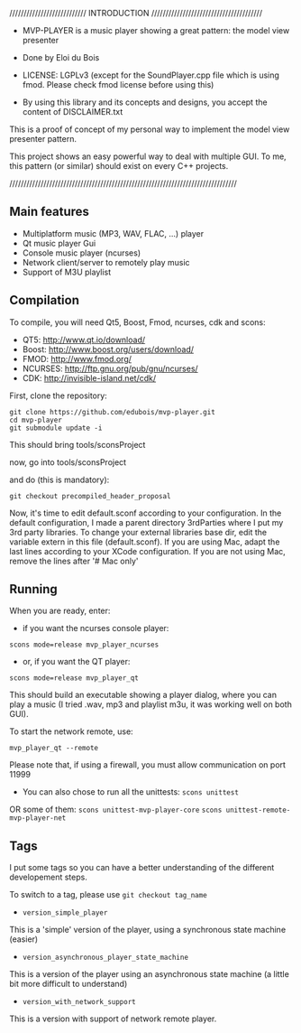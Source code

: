 /////////////////////////// INTRODUCTION ///////////////////////////////////////

* MVP-PLAYER is a music player showing a great pattern: the model view presenter

* Done by Eloi du Bois

* LICENSE: LGPLv3 (except for the SoundPlayer.cpp file which is using fmod. Please check fmod license before using this)

* By using this library and its concepts and designs, you accept the content of DISCLAIMER.txt

This is a proof of concept of my personal way to implement the 
model view presenter pattern.

This project shows an easy powerful way to deal with multiple GUI.
To me, this pattern (or similar) should exist on every C++ projects.

////////////////////////////////////////////////////////////////////////////////

## Main features

* Multiplatform music (MP3, WAV, FLAC, ...) player
* Qt music player Gui
* Console music player (ncurses)
* Network client/server to remotely play music
* Support of M3U playlist

## Compilation

To compile, you will need Qt5, Boost, Fmod, ncurses, cdk and scons:

* QT5: http://www.qt.io/download/
* Boost: http://www.boost.org/users/download/
* FMOD: http://www.fmod.org/
* NCURSES: http://ftp.gnu.org/pub/gnu/ncurses/
* CDK: http://invisible-island.net/cdk/


First, clone the repository:

```
git clone https://github.com/edubois/mvp-player.git
cd mvp-player
git submodule update -i
```
This should bring tools/sconsProject

now, go into tools/sconsProject

and do (this is mandatory):

```git checkout precompiled_header_proposal```


Now, it's time to edit default.sconf according to your configuration.
In the default configuration, I made a parent directory 3rdParties where I put
my 3rd party libraries. To change your external libraries base dir, 
edit the variable extern in this file (default.sconf).
If you are using Mac, adapt the last lines according to your
XCode configuration.
If you are not using Mac, remove the lines after '# Mac only'

## Running

When you are ready, enter:

* if you want the ncurses console player:

```scons mode=release mvp_player_ncurses```

* or, if you want the QT player:

```scons mode=release mvp_player_qt```

This should build an executable showing a player dialog, where you can play a music (I tried .wav, mp3 and playlist m3u, it was working well on both GUI).

To start the network remote, use:

```mvp_player_qt --remote```

Please note that, if using a firewall, you must allow communication on port 11999

* You can also chose to run all the unittests:
```scons unittest```

OR some of them:
```scons unittest-mvp-player-core```
```scons unittest-remote-mvp-player-net```


## Tags
I put some tags so you can have a better understanding of the different developement steps.

To switch to a tag, please use ```git checkout tag_name```

* ```version_simple_player```

This is a 'simple' version of the player, using a synchronous state machine (easier)

* ```version_asynchronous_player_state_machine```

This is a version of the player using an asynchronous state machine (a little bit more difficult to understand)

* ```version_with_network_support```

This is a version with support of network remote player.

